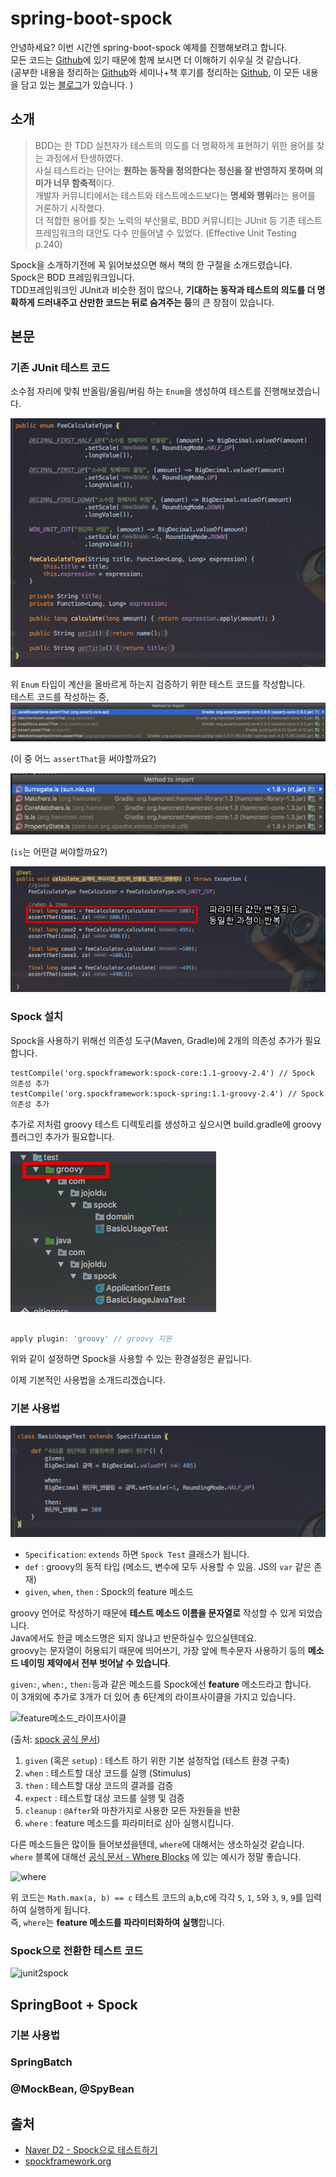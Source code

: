 # spring-boot-spock

안녕하세요? 이번 시간엔 spring-boot-spock 예제를 진행해보려고 합니다.  
모든 코드는 [Github](https://github.com/jojoldu/blog-code/tree/master/spring-boot-spock)에 있기 때문에 함께 보시면 더 이해하기 쉬우실 것 같습니다.  
(공부한 내용을 정리하는 [Github](https://github.com/jojoldu/blog-code)와 세미나+책 후기를 정리하는 [Github](https://github.com/jojoldu/review), 이 모든 내용을 담고 있는 [블로그](http://jojoldu.tistory.com/)가 있습니다. )<br/>
 

## 소개

> BDD는 한 TDD 실천자가 테스트의 의도를 더 명확하게 표현하기 위한 용어를 찾는 과정에서 탄생하였다.  
사실 테스트라는 단어는 **원하는 동작을 정의한다는 정신을 잘 반영하지 못하며 의미가 너무 함축적**이다.  
개발자 커뮤니티에서는 테스트와 테스트메소드보다는 **명세와 행위**라는 용어를 거론하기 시작했다.  
더 적합한 용어를 찾는 노력의 부산물로, BDD 커뮤니티는 JUnit 등 기존 테스트 프레임워크의 대안도 다수 만들어낼 수 있었다.
(Effective Unit Testing p.240)

Spock을 소개하기전에 꼭 읽어보셨으면 해서 책의 한 구절을 소개드렸습니다.  
Spock은 BDD 프레임워크입니다.  
TDD프레임워크인 JUnit과 비슷한 점이 많으나, **기대하는 동작과 테스트의 의도를 더 명확하게 드러내주고 산만한 코드는 뒤로 숨겨주는 등**의 큰 장점이 있습니다.

## 본문

### 기존 JUnit 테스트 코드

소수점 자리에 맞춰 반올림/올림/버림 하는 ```Enum```을 생성하여 테스트를 진행해보겠습니다.  

![FeeCalculateType](./images/FeeCalculateType.png)

위 ```Enum``` 타입이 계산을 올바르게 하는지 검증하기 위한 테스트 코드를 작성합니다.  
테스트 코드를 작성하는 중, 
![assertThat](./images/assertThat.png)

(이 중 어느 ```assertThat```을 써야할까요?)

![is](./images/is.png)

(```is```는 어떤걸 써야할까요?)

 
![junit테스트코드](./images/junit테스트코드.png)


### Spock 설치

Spock을 사용하기 위해선 의존성 도구(Maven, Gradle)에 2개의 의존성 추가가 필요합니다.

```
testCompile('org.spockframework:spock-core:1.1-groovy-2.4') // Spock 의존성 추가
testCompile('org.spockframework:spock-spring:1.1-groovy-2.4') // Spock 의존성 추가
``` 

추가로 저처럼 groovy 테스트 디렉토리를 생성하고 싶으시면 build.gradle에 groovy 플러그인 추가가 필요합니다.

![groovy_test](./images/groovy_test.png)

```groovy

apply plugin: 'groovy' // groovy 지원

```

위와 같이 설정하면 Spock을 사용할 수 있는 환경설정은 끝입니다.  
  
이제 기본적인 사용법을 소개드리겠습니다.

### 기본 사용법

![기본사용법](./images/기본사용법.png)

* ```Specification```: ```extends``` 하면 ```Spock Test``` 클래스가 됩니다.  
* ```def``` : groovy의 동적 타입 (메소드, 변수에 모두 사용할 수 있음. JS의 ```var``` 같은 존재)
* ```given```, ```when```, ```then``` : Spock의 feature 메소드

groovy 언어로 작성하기 때문에 **테스트 메소드 이름을 문자열로** 작성할 수 있게 되었습니다.  
Java에서도 한글 메소드명은 되지 않냐고 반문하실수 있으실텐데요.  
groovy는 문자열이 허용되기 때문에 띄어쓰기, 가장 앞에 특수문자 사용하기 등의 **메소드 네이밍 제약에서 전부 벗어날 수 있습니다**.  
  

 ```given:```, ```when:```, ```then:```등과 같은 메소드를 Spock에선 **feature** 메소드라고 합니다.  
이 3개외에 추가로 3개가 더 있어 총 6단계의 라이프사이클을 가지고 있습니다.  

![feature메소드_라이프사이클](./images/feature메소드_라이프사이클.png)

(출처: [spock 공식 문서](http://spockframework.org/spock/docs/1.0/spock_primer.html))

1. ```given``` (혹은 ```setup```) : 테스트 하기 위한 기본 설정작업 (테스트 환경 구축)
2. ```when``` : 테스트할 대상 코드를 실행 (Stimulus)
3. ```then``` : 테스트할 대상 코드의 결과를 검증 
4. ```expect``` : 테스트할 대상 코드를 실행 및 검증
5. ```cleanup``` : ```@After```와 마찬가지로 사용한 모든 자원들을 반환
6. ```where``` : feature 메소드를 파라미터로 삼아 실행시킵니다.

다른 메소드들은 많이들 들어보셨을텐데, ```where```에 대해서는 생소하실것 같습니다.  
 ```where``` 블록에 대해선 [공식 문서 - Where Blocks](http://spockframework.org/spock/docs/1.0/spock_primer.html) 에 있는 예시가 정말 좋습니다.

![where](./images/where.png)

위 코드는 ```Math.max(a, b) == c``` 테스트 코드의 a,b,c에 각각 ```5```, ```1```, ```5```와 ```3```, ```9```, ```9```를 입력하여 실행하게 됩니다.  
즉, ```where```는 **feature 메소드를 파라미터화하여 실행**합니다.  


### Spock으로 전환한 테스트 코드

![junit2spock](./images/junit2spock.png)

## SpringBoot + Spock

### 기본 사용법

### SpringBatch

### @MockBean, @SpyBean

## 출처

* [Naver D2 - Spock으로 테스트하기](http://d2.naver.com/helloworld/568425)
* [spockframework.org](http://spockframework.org/spock/docs/1.0/spock_primer.html)